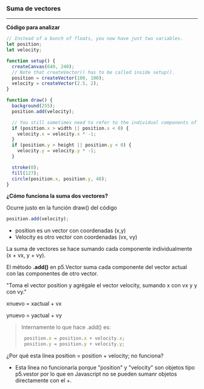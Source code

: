 ### Suma de vectores
____________________________________________________________________________________________________

**Código para analizar**

```js
// Instead of a bunch of floats, you now have just two variables.
let position;
let velocity;

function setup() {
  createCanvas(640, 240);
  // Note that createVector() has to be called inside setup().
  position = createVector(100, 100);
  velocity = createVector(2.5, 2);
}

function draw() {
  background(255);
  position.add(velocity);

  // You still sometimes need to refer to the individual components of a p5.Vector and can do so using the dot syntax: position.x, velocity.y, and so forth.
  if (position.x > width || position.x < 0) {
    velocity.x = velocity.x * -1;
  }
  if (position.y > height || position.y < 0) {
    velocity.y = velocity.y * -1;
  }

  stroke(0);
  fill(127);
  circle(position.x, position.y, 48);
}

```

**¿Cómo funciona la suma dos vectores?**

Ocurre justo en la función draw() del código

```js
position.add(velocity);
```

* position es un vector con coordenadas (x,y)
* Velocity es otro vector con coordenadas (vx, vy)

La suma de vectores se hace sumando cada componente individualmente (x + vx, y + vy).

El método **.add()** en p5.Vector suma cada componente del vector actual con las componentes de otro vector.

"Toma el vector position y agrégale el vector velocity, sumando x con vx y y con vy."

xnuevo = xactual + vx

ynuevo = yactual + vy


> Internamente lo que hace .add() es:
> ```js
>  position.x = position.x + velocity.x;
>  position.y = position.y + velocity.y;
> ```


¿Por qué esta línea position = position + velocity; no funciona?

* Esta línea no funcionaría porque "position" y "velocity" son objetos tipo p5.vestor por lo que en Javascript no se pueden sumanr objetos directamente con el +.

